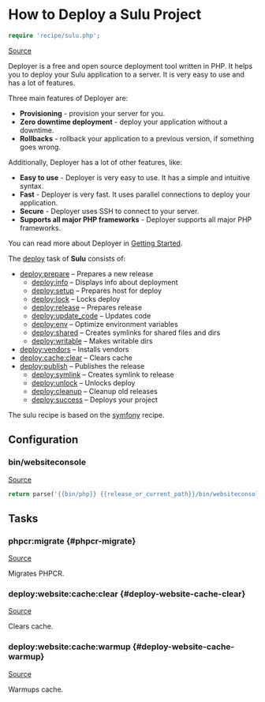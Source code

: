 <!-- DO NOT EDIT THIS FILE! -->
<!-- Instead edit recipe/sulu.php -->
<!-- Then run bin/docgen -->

# How to Deploy a Sulu Project

```php
require 'recipe/sulu.php';
```

[Source](/recipe/sulu.php)

Deployer is a free and open source deployment tool written in PHP. 
It helps you to deploy your Sulu application to a server. 
It is very easy to use and has a lot of features. 

Three main features of Deployer are:
- **Provisioning** - provision your server for you.
- **Zero downtime deployment** - deploy your application without a downtime.
- **Rollbacks** - rollback your application to a previous version, if something goes wrong.

Additionally, Deployer has a lot of other features, like:
- **Easy to use** - Deployer is very easy to use. It has a simple and intuitive syntax.
- **Fast** - Deployer is very fast. It uses parallel connections to deploy your application.
- **Secure** - Deployer uses SSH to connect to your server.
- **Supports all major PHP frameworks** - Deployer supports all major PHP frameworks.

You can read more about Deployer in [Getting Started](/docs/getting-started.md).

The [deploy](#deploy) task of **Sulu** consists of:
* [deploy:prepare](/docs/recipe/common.md#deploy-prepare) – Prepares a new release
  * [deploy:info](/docs/recipe/deploy/info.md#deploy-info) – Displays info about deployment
  * [deploy:setup](/docs/recipe/deploy/setup.md#deploy-setup) – Prepares host for deploy
  * [deploy:lock](/docs/recipe/deploy/lock.md#deploy-lock) – Locks deploy
  * [deploy:release](/docs/recipe/deploy/release.md#deploy-release) – Prepares release
  * [deploy:update_code](/docs/recipe/deploy/update_code.md#deploy-update_code) – Updates code
  * [deploy:env](/docs/recipe/symfony.md#deploy-env) – Optimize environment variables
  * [deploy:shared](/docs/recipe/deploy/shared.md#deploy-shared) – Creates symlinks for shared files and dirs
  * [deploy:writable](/docs/recipe/deploy/writable.md#deploy-writable) – Makes writable dirs
* [deploy:vendors](/docs/recipe/deploy/vendors.md#deploy-vendors) – Installs vendors
* [deploy:cache:clear](/docs/recipe/symfony.md#deploy-cache-clear) – Clears cache
* [deploy:publish](/docs/recipe/common.md#deploy-publish) – Publishes the release
  * [deploy:symlink](/docs/recipe/deploy/symlink.md#deploy-symlink) – Creates symlink to release
  * [deploy:unlock](/docs/recipe/deploy/lock.md#deploy-unlock) – Unlocks deploy
  * [deploy:cleanup](/docs/recipe/deploy/cleanup.md#deploy-cleanup) – Cleanup old releases
  * [deploy:success](/docs/recipe/common.md#deploy-success) – Deploys your project


The sulu recipe is based on the [symfony](/docs/recipe/symfony.md) recipe.

## Configuration
### bin/websiteconsole
[Source](https://github.com/deployphp/deployer/blob/master/recipe/sulu.php#L13)



```php title="Default value"
return parse('{{bin/php}} {{release_or_current_path}}/bin/websiteconsole --no-interaction');
```



## Tasks

### phpcr:migrate {#phpcr-migrate}
[Source](https://github.com/deployphp/deployer/blob/master/recipe/sulu.php#L18)

Migrates PHPCR.




### deploy:website:cache:clear {#deploy-website-cache-clear}
[Source](https://github.com/deployphp/deployer/blob/master/recipe/sulu.php#L23)

Clears cache.




### deploy:website:cache:warmup {#deploy-website-cache-warmup}
[Source](https://github.com/deployphp/deployer/blob/master/recipe/sulu.php#L28)

Warmups cache.




